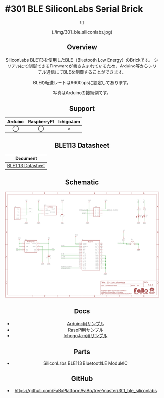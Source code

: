 # #301 BLE SiliconLabs Serial Brick

<center>![]

(./img/301_ble_siliconlabs.jpg)
<!--COLORME-->

## Overview
SiliconLabs BLE113を使用したBLE（Bluetooth Low Energy）のBrickです。
シリアルにて制御できるFirmwareが書き込まれているため、Arduino等からシリアル通信にてBLEを制御することができます。

BLEの転送レートは9600bpsに設定してあります。

写真はArduinoの接続例です。

## Support
|Arduino|RaspberryPI|IchigoJam|
|:--:|:--:|:--:|
|◯|◯|×|

## BLE113 Datasheet
|Document|
|--|
|[BLE113 Datasheet](http://www.mouser.com/catalog/specsheets/Bluegiga_Technologies_BLE113_Datasheet.pdf)|

## Schematic
![](./img/301_ble_siliconlabs_sch.png)

## Docs

* [Arduino用サンプル](http://docs.fabo.io/fabo/arduino/brick_serial/301_brick_serial_ble.html)
* [RaspPi用サンプル](http://docs.fabo.io/fabo/rasppi/brick_serial/301_brick_serial_ble.html)
* [IchogoJam用サンプル](http://docs.fabo.io/fabo/ichigojam/brick_serial/301_brick_serial_ble.html)

## Parts
- SiliconLabs BLE113 BluetoothLE ModuleIC

## GitHub
- https://github.com/FaBoPlatform/FaBo/tree/master/301_ble_siliconlabs

